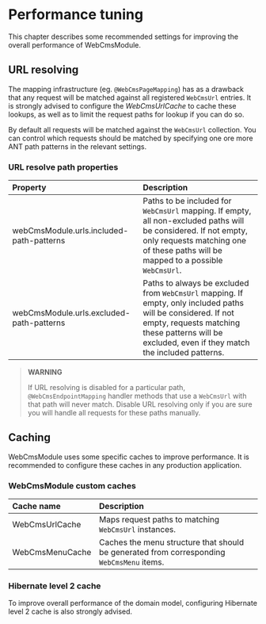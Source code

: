 # Performance tuning

This chapter describes some recommended settings for improving the overall performance of WebCmsModule.

## URL resolving

The mapping infrastructure \(eg. `@WebCmsPageMapping`\) has as a drawback that any request will be matched against all registered `WebCmsUrl` entries.  It is strongly advised to configure the _WebCmsUrlCache_ to cache these lookups, as well as to limit the request paths for lookup if you can do so.

By default all requests will be matched against the `WebCmsUrl` collection.  You can control which requests should be matched by specifying one ore more ANT path patterns in the relevant settings.

### URL resolve path properties

| Property | Description |
| :--- | :--- |
| webCmsModule.urls.included-path-patterns | Paths to be included for `WebCmsUrl` mapping.  If empty, all non-excluded paths will be considered.  If not empty, only requests matching one of these paths will be mapped to a possible `WebCmsUrl`. |
| webCmsModule.urls.excluded-path-patterns | Paths to always be excluded from `WebCmsUrl` mapping.  If empty, only included paths will be considered.  If not empty, requests matching these patterns will be excluded, even if they match the included patterns. |

> **WARNING**
>
> If URL resolving is disabled for a particular path, `@WebCmsEndpointMapping` handler methods that use a `WebCmsUrl` with that path will never match.  Disable URL resolving only if you are sure you will handle all requests for these paths manually.

## Caching

WebCmsModule uses some specific caches to improve performance.  It is recommended to configure these caches in any production application.

### WebCmsModule custom caches

| Cache name | Description |
| :--- | :--- |
| WebCmsUrlCache | Maps request paths to matching `WebCmsUrl` instances. |
| WebCmsMenuCache | Caches the menu structure that should be generated from corresponding `WebCmsMenu` items. |

### Hibernate level 2 cache

To improve overall performance of the domain model, configuring Hibernate level 2 cache is also strongly advised.

